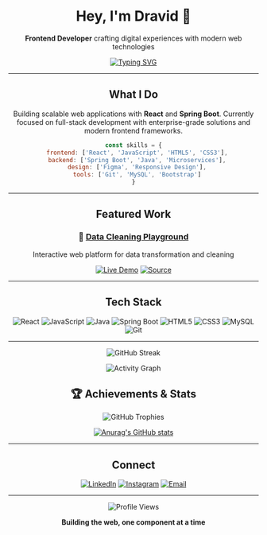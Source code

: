 <div align="center">

# Hey, I'm Dravid 👋

**Frontend Developer** crafting digital experiences with modern web technologies

[![Typing SVG](https://readme-typing-svg.herokuapp.com?font=SF+Pro+Display&weight=500&size=22&duration=3000&pause=800&color=3B82F6&center=true&width=500&lines=Building+beautiful+interfaces;Creating+seamless+experiences;Passionate+about+clean+code)](https://git.io/typing-svg)

---

## What I Do

Building scalable web applications with **React** and **Spring Boot**. Currently focused on full-stack development with enterprise-grade solutions and modern frontend frameworks.

```javascript
const skills = {
  frontend: ['React', 'JavaScript', 'HTML5', 'CSS3'],
  backend: ['Spring Boot', 'Java', 'Microservices'],
  design: ['Figma', 'Responsive Design'],
  tools: ['Git', 'MySQL', 'Bootstrap']
}
```

---

## Featured Work

### 🧹 [Data Cleaning Playground](https://datacleaning-playground.onrender.com/)
Interactive web platform for data transformation and cleaning

[![Live Demo](https://img.shields.io/badge/Live%20Demo-4F46E5?style=flat-square&logo=vercel&logoColor=white)](https://datacleaning-playground.onrender.com/)
[![Source](https://img.shields.io/badge/Source-000000?style=flat-square&logo=github&logoColor=white)](https://github.com/dravidpa7/data-cleaning-playground)

---

## Tech Stack

<div align="center">

![React](https://img.shields.io/badge/React-20232A?style=flat-square&logo=react&logoColor=61DAFB)
![JavaScript](https://img.shields.io/badge/JavaScript-F7DF1E?style=flat-square&logo=javascript&logoColor=black)
![Java](https://img.shields.io/badge/Java-ED8B00?style=flat-square&logo=java&logoColor=white)
![Spring Boot](https://img.shields.io/badge/Spring_Boot-6DB33F?style=flat-square&logo=spring-boot&logoColor=white)
![HTML5](https://img.shields.io/badge/HTML5-E34F26?style=flat-square&logo=html5&logoColor=white)
![CSS3](https://img.shields.io/badge/CSS3-1572B6?style=flat-square&logo=css3&logoColor=white)
![MySQL](https://img.shields.io/badge/MySQL-00000F?style=flat-square&logo=mysql&logoColor=white)
![Git](https://img.shields.io/badge/Git-F05032?style=flat-square&logo=git&logoColor=white)

</div>

---

<div align="center">
  
![GitHub Streak](https://github-readme-streak-stats.herokuapp.com/?user=dravidpa7&theme=tokyonight)

</div>

<div align="center">
  
![Activity Graph](https://github-readme-activity-graph.vercel.app/graph?username=dravidpa7&theme=tokyo-night)

</div>

## 🏆 Achievements & Stats

<div align="center">

![GitHub Trophies](https://github-profile-trophy.vercel.app/?username=dravidpa7&theme=tokyonight&no-frame=true&no-bg=false&margin-w=4)

</div>





<div align="center">

[![Anurag's GitHub stats](https://github-readme-stats.vercel.app/api?username=dravidpa7)](https://github.com/dravidpa7/github-readme-stats)

</div>



---

## Connect

<div align="center">

[![LinkedIn](https://img.shields.io/badge/LinkedIn-0077B5?style=flat-square&logo=linkedin&logoColor=white)](https://linkedin.com/in/dravid-p-a-)
[![Instagram](https://img.shields.io/badge/Instagram-E4405F?style=flat-square&logo=instagram&logoColor=white)](https://instagram.com/dravid.p.a_)
[![Email](https://img.shields.io/badge/Email-D14836?style=flat-square&logo=gmail&logoColor=white)](mailto:your.email@example.com)

</div>

---

<div align="center">

![Profile Views](https://komarev.com/ghpvc/?username=dravidpa7&color=blue&style=flat-square)

**Building the web, one component at a time**

</div>

</div>
